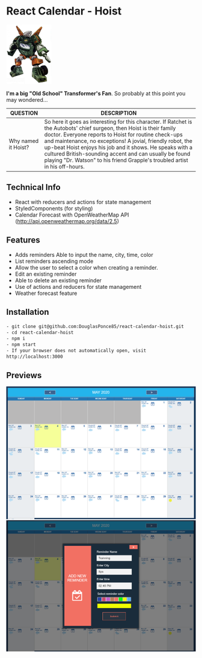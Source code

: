 # React Calendar - Hoist

<img src="https://github.com/DouglasPonce85/react-calendar-hoist/blob/master/src/assets/projectIma.jpg?raw=true" width="120">

**I'm a big "Old School" Transformer's Fan**. So probably at this point you may wondered...

| QUESTION | DESCRIPTION |
| ------ | ----------- |
| Why named it Hoist?   | So here it goes as interesting for this character. If Ratchet is the Autobots' chief surgeon, then Hoist is their family doctor. Everyone reports to Hoist for routine check-ups and maintenance, no exceptions! A jovial, friendly robot, the up-beat Hoist enjoys his job and it shows. He speaks with a cultured British-sounding accent and can usually be found playing "Dr. Watson" to his friend Grapple's troubled artist in his off-hours. |

## Technical Info
- React with reducers and actions for state management
- StyledComponents (for styling)
- Calendar Forecast with OpenWeatherMap API (http://api.openweathermap.org/data/2.5)

## Features
- Adds reminders Able to input the name, city, time, color
- List reminders ascending mode
- Allow the user to select a color when creating a reminder.
- Edit an existing reminder
- Able to delete an existing reminder
- Use of actions and reducers for state management
- Weather forecast feature
  
## Installation
```
- git clone git@github.com:DouglasPonce85/react-calendar-hoist.git
- cd react-calendar-hoist
- npm i
- npm start
- If your browser does not automatically open, visit http://localhost:3000
```

## Previews
![CalendarHoist](https://github.com/DouglasPonce85/react-calendar-hoist/blob/master/src/assets/preview-1.png?raw=true)
![CalendarHoist](https://github.com/DouglasPonce85/react-calendar-hoist/blob/master/src/assets/preview-2.png?raw=true)



